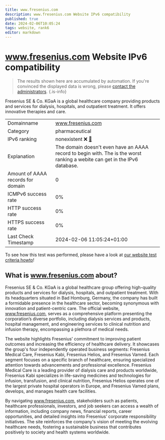 ```yaml
---
title: www.fresenius.com
description: www.fresenius.com Website IPv6 compatibility
published: true
date: 2024-02-06T10:05:24
tags: website, rank6
editor: markdown
---
```


# www.fresenius.com Website IPv6 compatibility

> The results shown here are accumulated by automation. If you're convinced the displayed data is wrong, please [contact the administrators](/howto/chat). 
{.is-info}

Fresenius SE & Co. KGaA is a global healthcare company providing products and services for dialysis, hospitals, and outpatient treatment. It offers innovative therapies and care.


|   |   |
| - | - |
| Domainname | www.fresenius.com
| Category | pharmaceutical |
| IPv6 ranking | nonexistent :x: [🔗](/howto/ranking) |
| Explanation | The domain doesn't even have an AAAA record to begin with. The is the worst ranking a webite can get in the IPv6 database. |
| Amount of AAAA records for domain | 0 |
| ICMPv6 success rate | 0%|
| HTTP success rate | 0% |
| HTTPS success rate | 0% |
| Last Check Timestamp | 2024-02-06 11:05:24+01:00 |

To see how this test was performed, please have a look at [our website test criteria howto](/howto/testcriteria/website)!


## What is www.fresenius.com about?
Fresenius SE & Co. KGaA is a global healthcare group offering high-quality products and services for dialysis, hospitals, and outpatient treatment. With its headquarters situated in Bad Homburg, Germany, the company has built a formidable presence in the healthcare sector, becoming synonymous with innovation and patient-centric care. The official website, www.fresenius.com, serves as a comprehensive platform presenting the corporation’s diverse portfolio, including dialysis services and products, hospital management, and engineering services to clinical nutrition and infusion therapy, encompassing a plethora of medical needs.

The website highlights Fresenius’ commitment to improving patient outcomes and increasing the efficiency of healthcare delivery. It showcases the group's four independently operated business segments: Fresenius Medical Care, Fresenius Kabi, Fresenius Helios, and Fresenius Vamed. Each segment focuses on a specific branch of healthcare, ensuring specialized attention towards advancements and professional excellence. Fresenius Medical Care is a leading provider of dialysis care and products worldwide, Fresenius Kabi specializes in life-saving medicines and technologies for infusion, transfusion, and clinical nutrition, Fresenius Helios operates one of the largest private hospital operators in Europe, and Fresenius Vamed plans, develops, and manages health care facilities.

By navigating www.fresenius.com, stakeholders such as patients, healthcare professionals, investors, and job seekers can access a wealth of information, including company news, financial reports, career opportunities, and detailed insights into Fresenius’ corporate responsibility initiatives. The site reinforces the company's vision of meeting the evolving healthcare needs, fostering a sustainable business that contributes positively to society and health systems worldwide.


